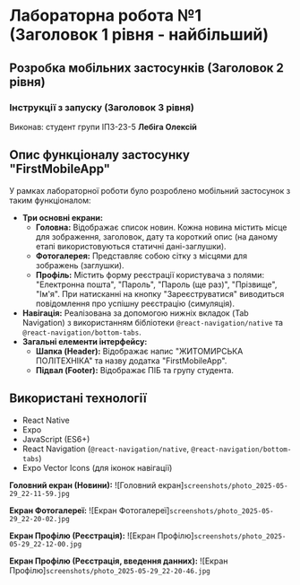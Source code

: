 # Лабораторна робота №1 (Заголовок 1 рівня - найбільший)
## Розробка мобільних застосунків (Заголовок 2 рівня)
### Інструкції з запуску (Заголовок 3 рівня)
Виконав: студент групи ІПЗ-23-5 **Лебіга Олексій**

## Опис функціоналу застосунку "FirstMobileApp"
У рамках лабораторної роботи було розроблено мобільний застосунок з таким функціоналом:

* **Три основні екрани:**
    * **Головна:** Відображає список новин. Кожна новина містить місце для зображення, заголовок, дату та короткий опис (на даному етапі використовуються статичні дані-заглушки).
    * **Фотогалерея:** Представляє собою сітку з місцями для зображень (заглушки).
    * **Профіль:** Містить форму реєстрації користувача з полями: "Електронна пошта", "Пароль", "Пароль (ще раз)", "Прізвище", "Ім'я". При натисканні на кнопку "Зареєструватися" виводиться повідомлення про успішну реєстрацію (симуляція).
* **Навігація:** Реалізована за допомогою нижніх вкладок (Tab Navigation) з використанням бібліотеки `@react-navigation/native` та `@react-navigation/bottom-tabs`.
* **Загальні елементи інтерфейсу:**
    * **Шапка (Header):** Відображає напис "ЖИТОМИРСЬКА ПОЛІТЕХНІКА" та назву додатка "FirstMobileApp".
    * **Підвал (Footer):** Відображає ПІБ та групу студента.

## Використані технології
* React Native
* Expo
* JavaScript (ES6+)
* React Navigation (`@react-navigation/native`, `@react-navigation/bottom-tabs`)
* Expo Vector Icons (для іконок навігації)

**Головний екран (Новини):**
![Головний екран]`screenshots/photo_2025-05-29_22-11-59.jpg`


**Екран Фотогалереї:**
![Екран Фотогалереї]`screenshots/photo_2025-05-29_22-20-02.jpg`


**Екран Профілю (Реєстрація):**
![Екран Профілю]`screenshots/photo_2025-05-29_22-12-00.jpg`


**Екран Профілю (Реєстрація, введення данних):**
![Екран Профілю]`screenshots/photo_2025-05-29_22-20-46.jpg`
